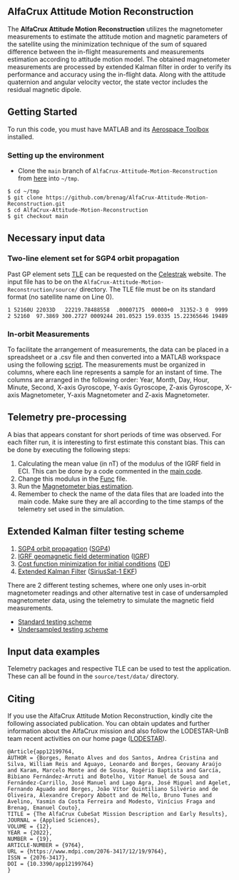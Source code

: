 ## AlfaCrux Attitude Motion Reconstruction
The <b>AlfaCrux Attitude Motion Reconstruction</b> utilizes the magnetometer measurements to estimate the attitude motion and magnetic parameters of the satellite using the minimization technique of the sum of squared difference between the in-flight measurements and measurements estimation according to attitude motion model. The obtained magnetometer measurements are processed by extended Kalman filter in order to verify its performance and accuracy using the in-flight data. Along with the attitude quaternion and angular velocity vector, the state vector includes the residual magnetic dipole. 

## Getting Started
To run this code, you must have MATLAB and its [Aerospace Toolbox](https://www.mathworks.com/help/aerotbx/) installed.

### Setting up the environment
  - Clone the `main` branch of `AlfaCrux-Attitude-Motion-Reconstruction` from [here](https://github.com/brenag/AlfaCrux-Attitude-Motion-Reconstruction/tree/main) into `~/tmp`.
  ```
  $ cd ~/tmp
  $ git clone https://github.com/brenag/AlfaCrux-Attitude-Motion-Reconstruction.git
  $ cd AlfaCrux-Attitude-Motion-Reconstruction
  $ git checkout main
  ```

## Necessary input data

### Two-line element set for SGP4 orbit propagation

Past GP element sets [TLE](https://celestrak.org/NORAD/documentation/gp-data-formats.php) can be requested on the [Celestrak](https://celestrak.org/NORAD/archives/request.php) website. The input file has to be on the `AlfaCrux-Attitude-Motion-Reconstruction/source/` directory. The TLE file must be on its standard format (no satellite name on Line 0). 

```
1 52160U 22033D   22219.78488558  .00007175  00000+0  31352-3 0  9999
2 52160  97.3869 300.2727 0009244 201.0523 159.0335 15.22365646 19489
```
### In-orbit Measurements

To facilitate the arrangement of measurements, the data can be placed in a spreadsheet or a .csv file and then converted into a MATLAB workspace using the following [script](source/TLE/csv_to_mat.m). The measurements must be organized in columns, where each line represents a sample for an instant of time. The columns are arranged in the following order: Year, Month, Day, Hour, Minute, Second, X-axis Gyroscope, Y-axis Gyroscope, Z-axis Gyroscope, X-axis Magnetometer, Y-axis Magnetometer and Z-axis Magnetometer.

## Telemetry pre-processing

A bias that appears constant for short periods of time was observed. For each filter run, it is interesting to first estimate this constant bias. This can be done by executing the following steps: 

1. Calculating the mean value (in nT) of the modulus of the IGRF field in ECI. This can be done by a code commented in the [main code](source/Main_AlfaCrux_standard.m).
2. Change this modulus in the [Func](source/Func.m) file. 
3. Run the [Magnetometer bias estimation](source/Magnetometer_data_bias_estimation.m).
4. Remember to check the name of the data files that are loaded into the main code. Make sure they are all according to the time stamps of the telemetry set used in the simulation.


## Extended Kalman filter testing scheme

1. [SGP4 orbit propagation](source/sgp4.m) ([SGP4](https://celestrak.org/publications/AIAA/2006-6753/))
2. [IGRF geomagnetic field determination](source/IGRF_orbital.m) ([IGRF](https://www.ngdc.noaa.gov/IAGA/vmod/igrf.html))
3. [Cost function minimization for initial conditions](source/differential_evolution.m) ([DE](https://link.springer.com/article/10.1023/A:1008202821328))
4. [Extended Kalman Filter](source/EKF.m) ([SiriusSat-1 EKF](https://www.sciencedirect.com/science/article/abs/pii/S0094576521003957))

There are 2 different testing schemes, where one only uses in-orbit magnetometer readings and other alternative test in case of undersampled magnetometer data, using the telemetry to simulate the magnetic field measurements.

-  [Standard testing scheme](source/Main_AlfaCrux_standard.m)
-  [Undersampled testing scheme](source/Main_AlfaCrux_draft.m)
  
  
## Input data examples

Telemetry packages and respective TLE can be used to test the application. These can all be found in the `source/test/data/` directory.

## Citing

If you use the AlfaCrux Attitude Motion Reconstruction, kindly cite the following associated publication. You can obtain updates and further information about the AlfaCrux mission and also follow the LODESTAR-UnB team recent activities on our home page ([LODESTAR](https://lodestar.aerospace.unb.br/projects)).

```
@Article{app12199764,
AUTHOR = {Borges, Renato Alves and dos Santos, Andrea Cristina and Silva, William Reis and Aguayo, Leonardo and Borges, Geovany Araújo and Karam, Marcelo Monte and de Sousa, Rogério Baptista and García, Bibiano Fernández-Arruti and Botelho, Vitor Manuel de Sousa and Fernández-Carrillo, José Manuel and Lago Agra, José Miguel and Agelet, Fernando Aguado and Borges, João Vítor Quintiliano Silvério and de Oliveira, Alexandre Crepory Abbott and de Mello, Bruno Tunes and Avelino, Yasmin da Costa Ferreira and Modesto, Vinícius Fraga and Brenag, Emanuel Couto},
TITLE = {The AlfaCrux CubeSat Mission Description and Early Results},
JOURNAL = {Applied Sciences},
VOLUME = {12},
YEAR = {2022},
NUMBER = {19},
ARTICLE-NUMBER = {9764},
URL = {https://www.mdpi.com/2076-3417/12/19/9764},
ISSN = {2076-3417},
DOI = {10.3390/app12199764}
}

```
